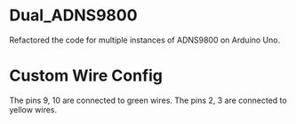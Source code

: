 Dual_ADNS9800
=============
Refactored the code for multiple instances of ADNS9800 on Arduino Uno.

Custom Wire Config
==================
The pins 9, 10 are connected to green wires.
The pins 2, 3 are connected to yellow wires.
